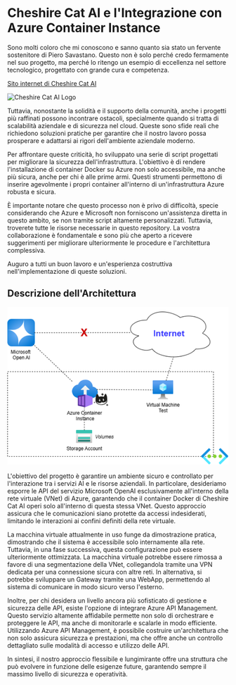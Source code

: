 # Cheshire Cat AI e l'Integrazione con Azure Container Instance
Sono molti coloro che mi conoscono e sanno quanto sia stato un fervente sostenitore di Piero Savastano. Questo non è solo perché credo fermamente nel suo progetto, ma perché lo ritengo un esempio di eccellenza nel settore tecnologico, progettato con grande cura e competenza.


[Sito internet di Cheshire Cat AI](https://cheshirecat.ai/)

![Cheshire Cat AI Logo](https://cheshirecat.ai/wp-content/uploads/2023/10/Logo-Cheshire-Cat.svg)

Tuttavia, nonostante la solidità e il supporto della comunità, anche i progetti più raffinati possono incontrare ostacoli, specialmente quando si tratta di scalabilità aziendale e di sicurezza nel cloud. Queste sono sfide reali che richiedono soluzioni pratiche per garantire che il nostro lavoro possa prosperare e adattarsi ai rigori dell'ambiente aziendale moderno.

Per affrontare queste criticità, ho sviluppato una serie di script progettati per migliorare la sicurezza dell'infrastruttura. L'obiettivo è di rendere l'installazione di container Docker su Azure non solo accessibile, ma anche più sicura, anche per chi è alle prime armi. Questi strumenti permettono di inserire agevolmente i propri container all'interno di un'infrastruttura Azure robusta e sicura.

È importante notare che questo processo non è privo di difficoltà, specie considerando che Azure e Microsoft non forniscono un'assistenza diretta in questo ambito, se non tramite script altamente personalizzati. Tuttavia, troverete tutte le risorse necessarie in questo repository. La vostra collaborazione è fondamentale e sono più che aperto a ricevere suggerimenti per migliorare ulteriormente le procedure e l'architettura complessiva.

Auguro a tutti un buon lavoro e un'esperienza costruttiva nell'implementazione di queste soluzioni.

## Descrizione dell'Architettura

![Architecture](img/ArchitectureDiagram.png)

L'obiettivo del progetto è garantire un ambiente sicuro e controllato per l'interazione tra i servizi AI e le risorse aziendali. In particolare, desideriamo esporre le API del servizio Microsoft OpenAI esclusivamente all'interno della rete virtuale (VNet) di Azure, garantendo che il container Docker di Cheshire Cat AI operi solo all'interno di questa stessa VNet. Questo approccio assicura che le comunicazioni siano protette da accessi indesiderati, limitando le interazioni ai confini definiti della rete virtuale.

La macchina virtuale attualmente in uso funge da dimostrazione pratica, dimostrando che il sistema è accessibile solo internamente alla rete. Tuttavia, in una fase successiva, questa configurazione può essere ulteriormente ottimizzata. La macchina virtuale potrebbe essere rimossa a favore di una segmentazione della VNet, collegandola tramite una VPN dedicata per una connessione sicura con altre reti. In alternativa, si potrebbe sviluppare un Gateway tramite una WebApp, permettendo al sistema di comunicare in modo sicuro verso l'esterno.

Inoltre, per chi desidera un livello ancora più sofisticato di gestione e sicurezza delle API, esiste l'opzione di integrare Azure API Management. Questo servizio altamente affidabile permette non solo di orchestrare e proteggere le API, ma anche di monitorarle e scalarle in modo efficiente. Utilizzando Azure API Management, è possibile costruire un'architettura che non solo assicura sicurezza e prestazioni, ma che offre anche un controllo dettagliato sulle modalità di accesso e utilizzo delle API.

In sintesi, il nostro approccio flessibile e lungimirante offre una struttura che può evolvere in funzione delle esigenze future, garantendo sempre il massimo livello di sicurezza e operatività.
